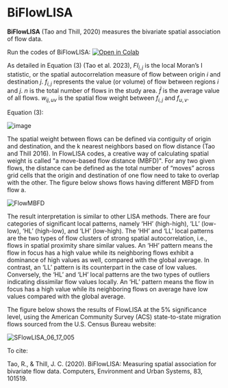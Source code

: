 # BiFlowLISA
**BiFlowLISA** (Tao and Thill, 2020) measures the bivariate spatial association of flow data. 

Run the codes of BiFlowLISA:
[![Open in Colab](https://colab.research.google.com/assets/colab-badge.svg)](https://colab.research.google.com/github/bobyellow/BiFlowLISA/blob/main/BiFlowLISA_main.ipynb)

As detailed in Equation (3) (Tao et al. 2023), $FI_{i,j}$ is the local Moran’s I statistic, or the spatial autocorrelation measure of flow between origin $i$ and destination $j$. $f_{i,j}$ represents the value (or volume) of flow between regions $i$ and $j$. $n$ is the total number of flows in the study area. $\bar{f}$ is the average value of all flows. $w_{ij,uv}$ is the spatial flow weight between $f_{i,j}$ and $f_{u,v}$.

Equation (3):

![image](https://github.com/user-attachments/assets/c94ee5f0-263e-4ddb-b2d0-d2d0b2334dc8)

The spatial weight between flows can be defined via contiguity of origin and destination, and the k nearest neighbors based on flow distance (Tao and Thill 2016). In FlowLISA codes, a creative way of calculating spatial weight is called "a move-based flow distance (MBFD)". For any two given flows, the distance can be defined as the total number of “moves” across grid cells that the origin and destination of one flow need to take to overlap with the other. The figure below shows flows having different MBFD from flow a. 

![FlowMBFD](https://github.com/user-attachments/assets/5a43de00-7ba0-490a-b05f-b82cc96bd2d4)


The result interpretation is similar to other LISA methods. There are four categories of significant local patterns, namely ‘HH’ (high-high), ‘LL’ (low-low), ‘HL’ (high-low), and ‘LH’ (low-high). The ‘HH’ and ‘LL’ local patterns are the two types of flow clusters of strong spatial autocorrelation, i.e., flows in spatial proximity share similar values. An ‘HH’ pattern means the flow in focus has a high value while its neighboring flows exhibit a dominance of high values as well, compared with the global average. In contrast, an ‘LL’ pattern is its counterpart in the case of low values. Conversely, the ‘HL’ and ‘LH’ local patterns are the two types of outliers indicating dissimilar flow values locally. An ‘HL’ pattern means the flow in focus has a high value while its neighboring flows on average have low values compared with the global average. 

The figure below shows the results of FlowLISA at the 5% significance level, using the American Community Survey (ACS) state-to-state migration flows sourced from the U.S. Census Bureau website:

![SFlowLISA_06_17_005](https://github.com/user-attachments/assets/e0cbc289-8bf3-449a-a166-adfa93644bca)


To cite:

Tao, R., & Thill, J. C. (2020). BiFlowLISA: Measuring spatial association for bivariate flow data. Computers, Environment and Urban Systems, 83, 101519.
